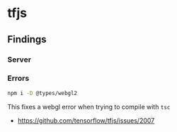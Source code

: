 # tfjs

## Findings

### Server

### Errors

```sh
npm i -D @types/webgl2
```

This fixes a webgl error when trying to compile with `tsc`

- https://github.com/tensorflow/tfjs/issues/2007
